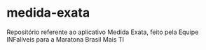 # medida-exata
Repositório referente ao aplicativo Medida Exata, feito pela Equipe INFalíveis para a Maratona Brasil Mais TI
